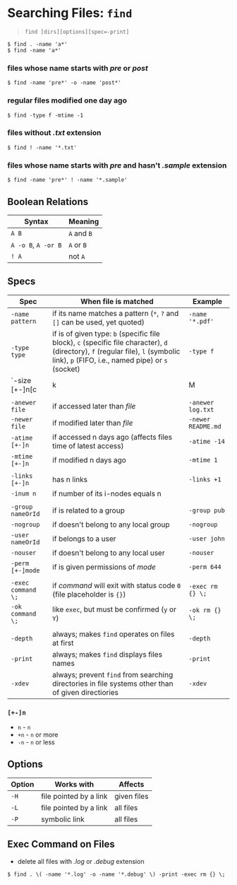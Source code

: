 # Searching Files: `find`

> `find [dirs][options][spec=-print]`

```
$ find . -name 'a*'
$ find -name 'a*'
```

### files whose name starts with _pre_ or _post_

```
$ find -name 'pre*' -o -name 'post*'
```

### regular files modified one day ago

```
$ find -type f -mtime -1
```

### files without _.txt_ extension

```
$ find ! -name '*.txt'
```

### files whose name starts with _pre_ and hasn't _.sample_ extension

```
$ find -name 'pre*' ! -name '*.sample'
```

## Boolean Relations

| Syntax | Meaning |
|--|--|
| `A B` | `A` and `B` |
| `A -o B`, `A -or B` | `A` or `B` |
| `! A` | not `A` |

## Specs

| Spec | When file is matched | Example |
|--|--|--|
| `-name pattern` | if its name matches a pattern (`*`, `?` and `[]` can be used, yet quoted) | `-name '*.pdf'` |
| `-type type` | if is of given type: `b` (specific file block), `c` (specific file character), `d` (directory), `f` (regular file), `l` (symbolic link), `p` (FIFO, i.e., named pipe) or `s` (socket) | `-type f` |
| `-size [+-]n[c|k|M|G]` | if has given size (measured in 512b blocks, characters (`c`), kb (`k`), MB (`M`) or GB (`G`)) | `-size +5M` |
|  |  |  |
| `-anewer file` | if accessed later than _file_ | `-anewer log.txt` |
| `-newer file` | if modified later than _file_ | `-newer README.md` |
| `-atime [+-]n` | if accessed n days ago (affects files time of latest access) | `-atime -14` |
| `-mtime [+-]n` | if modified n days ago | `-mtime 1` |
|  |  |  |
| `-links [+-]n` | has n links | `-links +1` |
| `-inum n` | if number of its i-nodes equals n |
|  |  |  |
| `-group nameOrId` | if is related to a group | `-group pub` |
| `-nogroup` | if doesn't belong to any local group | `-nogroup` |
| `-user nameOrId` | if belongs to a user | `-user john` |
| `-nouser` | if doesn't belong to any local user | `-nouser` |
| `-perm [+-]mode` | if is given permissions of _mode_ | `-perm 644` |
|  |  |  |
| `-exec command \;` | if _command_ will exit with status code `0` (file placeholder is `{}`) | `-exec rm {} \;` |
| `-ok command \;` | like `exec`, but must be confirmed (`y` or `Y`) | `-ok rm {} \;` |
|  |  |  |
| `-depth` | always; makes `find` operates on files at first | `-depth` |
| `-print` | always; makes `find` displays files names | `-print` |
| `-xdev` | always; prevent `find` from searching directories in file systems other than of given directiories | `-xdev` |

### `[+-]n`

* `n` - `n`
* `+n` - `n` or more
* `-n` - `n` or less

## Options

| Option | Works with | Affects |
|--|--|--|
| `-H` | file pointed by a link | given files |
| `-L` | file pointed by a link | all files |
| `-P` | symbolic link | all files |

## Exec Command on Files

* delete all files with _.log_ or _.debug_ extension

```
$ find . \( -name '*.log' -o -name '*.debug' \) -print -exec rm {} \;
```
